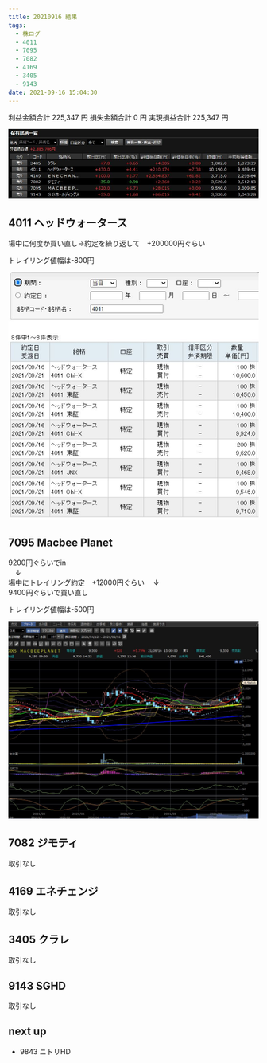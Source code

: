 ```yaml
---
title: 20210916 結果
tags:
  - 株ログ
  - 4011
  - 7095
  - 7082
  - 4169
  - 3405
  - 9143
date: 2021-09-16 15:04:30
---
```


利益金額合計 225,347 円
損失金額合計 0 円
実現損益合計 225,347 円

![i](/kab/img/20210916000.jpg)

## 4011 ヘッドウォータース

場中に何度か買い直し→約定を繰り返して　+200000円ぐらい

トレイリング値幅は-800円

![i](/kab/img/20210916001.jpg)

## 7095 Macbee Planet

9200円ぐらいでin  
　↓  
場中にトレイリング約定　+12000円ぐらい
　↓  
9400円ぐらいで買い直し

トレイリング値幅は-500円

![i](/kab/img/20210916002.jpg)

## 7082 ジモティ

取引なし

## 4169 エネチェンジ

取引なし

## 3405 クラレ

取引なし

## 9143 SGHD

取引なし

## next up

- 9843 ニトリHD
